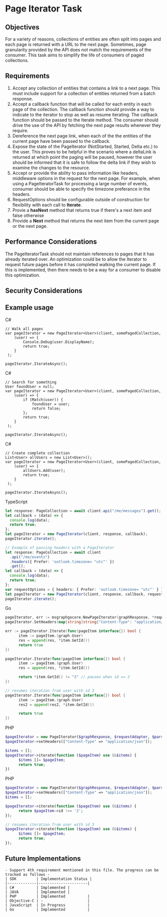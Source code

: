 # Page Iterator Task

## Objectives

For a variety of reasons, collections of entities are often split into pages and each page is returned with a URL to the next page. Sometimes, page granularity provided by the API does not match the requirements of the consumer. This task aims to simplify the life of consumers of paged collections.

## Requirements

1. Accept any collection of entities that contains a link to a next page. This must include support for a collection of entities returned from a batch response.
2. Accept a callback function that will be called for each entity in each page of the collection. The callback function should provide a way to indicate to the iterator to stop as well as resume iterating. The callback function should be passed to the Iterate method. The consumer should drive the use of the API by fetching the next page results whenever they require.
3. Dereference the next page link, when each of the the entities of the current page have been passed to the callback.
4. Expose the state of the PageIterator (NotStarted, Started, Delta etc.) to the user. This proves to be helpful in the scenario where a deltaLink is returned at which point the paging will be paused, however the user should be informed that it is safe to follow the delta link if they wish to examine the changes to the resource.  
5. Accept or provide the ability to pass information like headers, middleware options in the request for the next page. For example, when using a PageIteratorTask for processing a large number of events, consumer should be able to specify the timezone preferance in the headers.
6. RequestOptions should be configurable outside of construction for flexibility with each call to **Iterate**.
7. Provie a **hasNext** method that returns true if there's a next item and false otherwise
8. Provide a **Next** method that returns the next item from the current page or the next page.

## Performance Considerations

The PageIteratorTask should not maintain references to pages that it has already iterated over. An optimization could be to allow the Iterator to request future pages before it has completed walking the current page. If this is implemented, then there needs to be a way for a consumer to disable this optimization.

## Security Considerations

## Example usage

C#

```CSharp
// Walk all pages
var pageIterator = new PageIterator<User>(client, somePagedCollection,
    (user) => {
        Console.Debug(user.DisplayName);
        return true;
    }
 );

pageIterator.IterateAsync();

```

C#

```CSharp
// Search for something
User foundUser = null;
var pageIterator = new PageIterator<User>(client, somePagedCollection,
    (user) => {
        if (Match(user)) {
            foundUser = user;
            return false;
        };
        return true;
    }
 );

pageIterator.IterateAsync();

```

C#

```CSharp
// Create complete collection
List<User> allUsers = new List<User>();
var pageIterator = new PageIterator<User>(client, somePagedCollection,
    (user) => {
        allUsers.Add(user);
        return true;
    }
 );

pageIterator.IterateAsync();

```

TypeScript

```typescript
let response: PageCollection = await client.api("/me/messages").get();
let callback = (data) => {
  console.log(data);
  return true;
};
let pageIterator = new PageIterator(client, response, callback);
pageIterator.iterate();

// Example of passing headers with a PageIterator
let response: PageCollection = await client
  .api("/me/events")
  .headers({ Prefer: 'outlook.timezone= "utc"' })
  .get();
let callback = (data) => {
  console.log(data);
  return true;
};
var requestOptions = { headers: { Prefer: 'outlook.timezone= "utc"' } };
let pageIterator = new PageIterator(client, response, callback, requestOptions);
pageIterator.iterate();
```

Go

```go
pageIterator, err := msgraphgocore.NewPageIterator(graphResponse, *reqAdapter, ParsableCons)
pageIterator.SetHeaders(map[string]string{"Content-Type": "application/json"})

err := pageIterator.Iterate(func(pageItem interface{}) bool {
      item := pageItem.(graph.User)
      res = append(res, *item.GetId())
      return true
})

pageIterator.Iterate(func(pageItem interface{}) bool {
      item := pageItem.(graph.User)
      res = append(res, *item.GetId())

      return *item.GetId() != "2" // pauses when id == 2
})

// resumes iteration from user with id 3
pageIterator.Iterate(func(pageItem interface{}) bool {
      item := pageItem.(graph.User)
      res2 = append(res2, *item.GetId())

      return true
})
```

PHP
```php
$pageIterator = new PageIterator($graphResponse, $requestAdapter, $parsableConstructor);
$pageIterator->setHeaders(["Content-Type" => "application/json"]);

$items = [];
$pageIterator->iterate(function ($pageItem) use (&$items) {
      $items []= $pageItem;
      return true;
})
```
PHP
```php
$pageIterator = new PageIterator($graphResponse, $requestAdapter, $parsableConstructor);
$pageIterator->setHeaders(["Content-Type" => "application/json"]);
$items = [];

$pageIterator->iterate(function ($pageItem) use (&$items) {
      return $pageItem->id !== '2';
});

// resumes iteration from user with id 3
$pageIterator->iterate(function ($pageItem) use (&$items) {
      $items []= $pageItem;
      return true;
});
```

## Future Implementations

    - Support 4th requirement mentioned in this file. The progress can be tracked as follows -
    | SDK         | Implementation Status |
    |-------------|----------------------|
    | C#          | Implemented |
    | JAVA        | Implemented |
    | PHP         | Implemented          |
    | Objective-C | -                    |
    | JavaScript  | In Progress          |
    | Go          | Implemented          |
